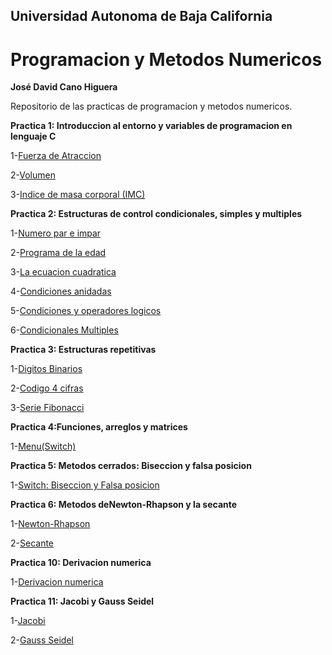 ## Universidad Autonoma de Baja California
# Programacion y Metodos Numericos
**José David Cano Higuera**

Repositorio de las practicas de programacion y metodos numericos.

**Practica 1: Introduccion al entorno y variables de programacion en lenguaje C** 

1-[Fuerza de Atraccion](https://github.com/DavidCanoH/Proyecto_Final_PyMN_2020_2/blob/main/Practica%201/Fuerza_atraccion.c)

2-[Volumen](https://github.com/DavidCanoH/Proyecto_Final_PyMN_2020_2/blob/main/Practica%201/Volumen.c)

3-[Indice de masa corporal (IMC)](https://github.com/DavidCanoH/Proyecto_Final_PyMN_2020_2/blob/main/Practica%201/IMC.c)


**Practica 2: Estructuras de control condicionales, simples y multiples**

1-[Numero par e impar](https://github.com/DavidCanoH/Proyecto_Final_PyMN_2020_2/blob/main/Practica%202/ParImpar.c)

2-[Programa de la edad](https://github.com/DavidCanoH/Proyecto_Final_PyMN_2020_2/blob/main/Practica%202/Edad.c)

3-[La ecuacion cuadratica](https://github.com/DavidCanoH/Proyecto_Final_PyMN_2020_2/blob/main/Practica%202/Formula_general.c)

4-[Condiciones anidadas](https://github.com/DavidCanoH/Proyecto_Final_PyMN_2020_2/blob/main/Practica%202/Condicionales_anidadas.c)

5-[Condiciones y operadores logicos](https://github.com/DavidCanoH/Proyecto_Final_PyMN_2020_2/blob/main/Practica%202/Condicionales_operadores_logicos.c)

6-[Condicionales Multiples](https://github.com/DavidCanoH/Proyecto_Final_PyMN_2020_2/blob/main/Practica%202/Condicionales_multiples.c)


**Practica 3: Estructuras repetitivas**

1-[Digitos Binarios](https://github.com/DavidCanoH/Proyecto_Final_PyMN_2020_2/blob/main/Practica%203/Digitos_binarios.c)

2-[Codigo 4 cifras](https://github.com/DavidCanoH/Proyecto_Final_PyMN_2020_2/blob/main/Practica%203/Digitos_binarios.c)

3-[Serie Fibonacci](https://github.com/DavidCanoH/Proyecto_Final_PyMN_2020_2/blob/main/Practica%203/Serie_fibonacci.c)

**Practica 4:Funciones, arreglos y matrices**

1-[Menu(Switch)](https://github.com/DavidCanoH/Proyecto_Final_PyMN_2020_2/blob/main/Practica%204/Switch_arreglo.c)

**Practica 5: Metodos cerrados: Biseccion y falsa posicion**

1-[Switch: Biseccion y Falsa posicion](https://github.com/DavidCanoH/Proyecto_Final_PyMN_2020_2/blob/main/Practica%205/Biseccion_falsa_posicion.c)

**Practica 6: Metodos deNewton-Rhapson y la secante**

1-[Newton-Rhapson](https://github.com/DavidCanoH/Proyecto_Final_PyMN_2020_2/blob/main/Practica%206/Newton-raphson.c)

2-[Secante](https://github.com/DavidCanoH/Proyecto_Final_PyMN_2020_2/blob/main/Practica%206/Secante.c)

**Practica 10: Derivacion numerica**

1-[Derivacion numerica](https://github.com/DavidCanoH/Proyecto_Final_PyMN_2020_2/blob/main/Practica10/Derivacion_numerica.c)

**Practica 11: Jacobi y Gauss Seidel**

1-[Jacobi](https://github.com/DavidCanoH/Proyecto_Final_PyMN_2020_2/blob/main/Practica%2011/Jacobi.c)

2-[Gauss Seidel](https://github.com/DavidCanoH/Proyecto_Final_PyMN_2020_2/blob/main/Practica%2011/Gauss_Seidel.c)
